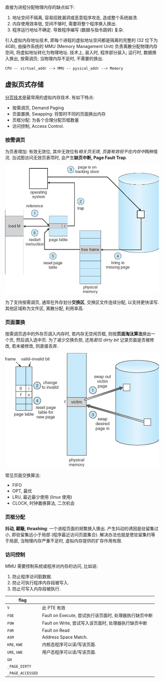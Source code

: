 直接为进程分配物理内存的缺点如下:
1. 地址空间不隔离, 容易招致漏洞或恶意程序攻击, 造成整个系统崩溃.
2. 内存使用效率低, 空间不够时, 需要将整个程序换入换出.
3. 程序运行地址不确定. 导致程序编写 (数据与指令跳转) 复杂.

引入虚拟内存地址技术, 即每个进程的虚拟地址空间都是隔离的完整的 (32 位下为 4GB), 由操作系统的 MMU (Memory Management Unit) 负责离散分配物理内存空间, 将虚拟地址转化为物理地址. 技术上, 装入时, 程序部分装入; 运行时, 数据换入换出, 按需调页; 当物理内存不足时, 不需要的换出.

```
CPU -- virtual_addr --> MMU -- pysical_addr --> Memory
```

## 虚拟页式存储

 [分页技术](内存分配.md)是最常用的虚拟内存技术. 有如下特点:
- 按需调页, Demand Paging
- 页面置换, Swapping: 将暂时不同的页面换出内存
- 页框分配: 为各个合理分配页框数量
- 访问控制, Access Control.

### 按需调页

为页表增加: 有效无效位, 其中无效位有*相关页无效, 页面有效但不在内存中*两种情况. 当试图访问无效页表项时, 会产生**缺页中断, Page Fault Trap**.

![|450](../../attach/Pasted%20image%2020230621083243.png)

为了支持按需调页, 通常在外存划分**交换区**, 交换区文件连续分配, 以支持更快读写. 其他区域称为文件区, 离散分配, 利用率高.

### 页面置换

按需调页选中的外存页调入内存时, 若内存无空闲页框, 则按**页面淘汰算法**换出一个页, 然后调入选中页. 为了减少交换负担, 还用*脏位 dirty bit* 记录页面是否被修改, 若未被修改, 则直接丢弃.

![|400](../../attach/Pasted%20image%2020230621091127.png)

常见页面交换算法:
- FIFO
- OPT, 最优
- LRU, 最近最少使用 (linux 使用)
- CLOCK, 时钟置换算法, 二次机会

### 页框分配

**抖动, 颠簸, thrashing**: 一个进程页面的频繁换入换出. 产生抖动的诱因是驻留集过小, 即驻留集远小于局部 (程序最近访问页面集合). 解决办法也就是使驻留集约等于局部, 当物理内存严重不足时, 虚拟内存提供的扩存作用有限.

### 访问控制

MMU 需要控制系统或程序对内存的访问, 比如说:
1. 防止程序访问脏数据.
2. 防止可执行程序内存段被写入.
3. 防止可写入内存段被执行.

| flag          |                                                        |
| ------------- | ------------------------------------------------------ |
| `V`           | 此 PTE 有效                                            |
| `FOE`         | Fault on Execute, 尝试执行该页面时, 处理器执行缺页中断 |
| `FOW`         | Fault on Write, 尝试写入该页面时, 处理器执行缺页中断   |
| `FOR`         | Fault on Read                                          |
| `ASM`         | Address Space Match.                                   |
| `KRE`, `KWE`  | 内核态程序可以读/写该页面.                             |
| `URE`, `UWE`  | 用户态程序可以读/写该页面.                             |
| `GH`          |                                                        |
| `_PAGE_DIRTY` |                                                        |
| `_PAGE_ACCESSED`              |                                                        |
